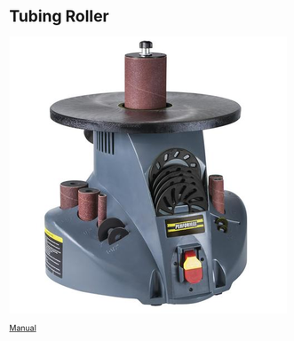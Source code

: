# Tubing Roller



![](../.gitbook/assets/image%20%2880%29.png)

[Manual](https://drive.google.com/open?id=1eaXGYYuq7LxDdSJccG1ghJZeK7VITQZQ)

